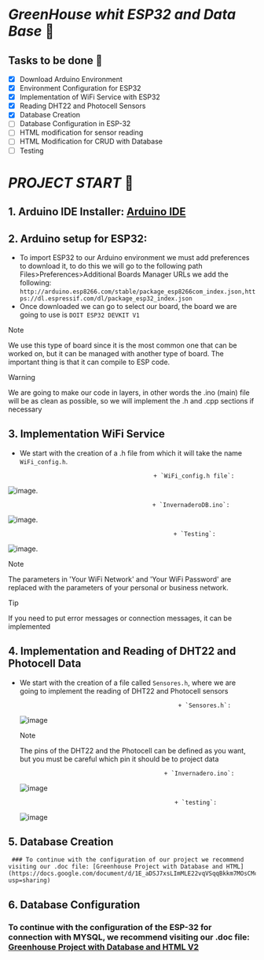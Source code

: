 # ***GreenHouse whit ESP32 and Data Base*** :monocle_face:

## Tasks to be done :robot:
- [x] Download Arduino Environment
- [x] Environment Configuration for ESP32
- [x] Implementation of WiFi Service with ESP32
- [x] Reading DHT22 and Photocell Sensors
- [x] Database Creation
- [ ] Database Configuration in ESP-32
- [ ] HTML modification for sensor reading
- [ ] HTML Modification for CRUD with Database
- [ ] Testing

# ***PROJECT START*** :space_invader:
## 1. Arduino IDE Installer: [Arduino IDE](https://www.arduino.cc/en/software)
## 2. Arduino setup for ESP32:
   - To import ESP32 to our Arduino environment we must add preferences to download it, to do this we will go to the following path Files>Preferences>Additional Boards Manager URLs
     we add the following: `http://arduino.esp8266.com/stable/package_esp8266com_index.json,https://dl.espressif.com/dl/package_esp32_index.json`
   - Once downloaded we can go to select our board, the board we are going to use is `DOIT ESP32 DEVKIT V1`
> [!NOTE] 
> We use this type of board since it is the most common one that can be worked on, but it can be managed with another type of board. The important thing is that it can compile to ESP code.

> [!WARNING]
> We are going to make our code in layers, in other words the .ino (main) file will be as clean as possible, so we will implement the .h and .cpp sections if necessary

## 3. Implementation WiFi Service
* We start with the creation of a .h file from which it will take the name `WiFi_config.h`.
  
                                            + `WiFi_config.h file`:
![image](https://github.com/RinoxCraft/Projects-Unicauca/assets/67917424/aab5f199-bdef-4f7c-84ed-e14be636e934).

                                             + `InvernaderoDB.ino`:
![image](https://github.com/RinoxCraft/Projects-Unicauca/assets/67917424/33e6a9f6-03a3-46f6-85f4-6f8d9c2090c3).

                                                   + `Testing`:
![image](https://github.com/RinoxCraft/Projects-Unicauca/assets/67917424/a3353319-07e5-4e5c-8b03-f037bc2bc48f).

> [!NOTE]
> The parameters in 'Your WiFi Network' and 'Your WiFi Password' are replaced with the parameters of your personal or business network.

> [!TIP]
> If you need to put error messages or connection messages, it can be implemented

## 4. Implementation and Reading of DHT22 and Photocell Data
* We start with the creation of a file called `Sensores.h`, where we are going to implement the reading of DHT22 and Photocell sensors

                                                   + `Sensores.h`:
  ![image](https://github.com/RinoxCraft/Projects-Unicauca/assets/67917424/91731889-b025-4d82-bb62-16449959d7d3)


  > [!NOTE]
  > The pins of the DHT22 and the Photocell can be defined as you want, but you must be careful which pin it should be to project data

                                               + `Invernadero.ino`:
  ![image](https://github.com/RinoxCraft/Projects-Unicauca/assets/67917424/b075e1db-85ae-4b0c-b878-9c5776bd38d9)


                                                  + `testing`:
  ![image](https://github.com/RinoxCraft/Projects-Unicauca/assets/67917424/3888e171-fd59-4e62-b411-65ed5b0702f7)

## 5. Database Creation
     ### To continue with the configuration of our project we recommend visiting our .doc file: [Greenhouse Project with Database and HTML](https://docs.google.com/document/d/1E_aDSJ7xsLImMLE22vqVSqqBkkm7MOsCMc3BbSUyEO4/edit?usp=sharing)

## 6. Database Configuration
### To continue with the configuration of the ESP-32 for connection with MYSQL, we recommend visiting our .doc file: [Greenhouse Project with Database and HTML V2](https://docs.google.com/document/d/15Av9mOf5KoJdoDAUe40zs3s7e7orfK0BSMMuHV0Ers0/edit?usp=sharing)
 

  




  
